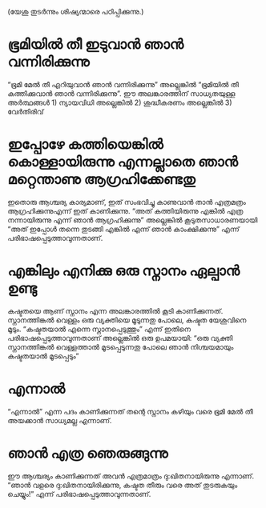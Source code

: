 (യേശു തുടർന്നും ശിഷ്യന്മാരെ പഠിപ്പിക്കുന്നു.)
# ഭൂമിയിൽ തീ ഇടുവാൻ ഞാൻ വന്നിരിക്കുന്നു
“ഭൂമി മേൽ തീ എറിയുവാൻ ഞാൻ വന്നിരിക്കുന്നു” അല്ലെങ്കിൽ “ഭൂമിയിൽ തീ കത്തിക്കുവാൻ ഞാൻ വന്നിരിക്കുന്നു”. ഈ അലങ്കാരത്തിന് സാധ്യതയുള്ള അർത്ഥങ്ങൾ 1) ന്യായവിധി അല്ലെങ്കിൽ 2) ശുദ്ധീകരണം അല്ലെങ്കിൽ 3) വേർതിരിവ്
# ഇപ്പോഴേ കത്തിയെങ്കിൽ കൊള്ളായിരുന്നു എന്നല്ലാതെ ഞാൻ മറ്റെന്താണു ആഗ്രഹിക്കേണ്ടതു
ഇതൊരു ആശ്ചര്യ കാര്യമാണ്, ഇത് സംഭവിച്ചു കാണുവാൻ താൻ എത്രമത്രം ആഗ്രഹിക്കുന്നുഎന്ന് ഇത് കാണിക്കുന്നു. “അത് കത്തിയിരുന്നു എങ്കിൽ എത്ര നന്നായിരുന്നു എന്ന് ഞാൻ ആഗ്രഹിക്കുന്നു” അല്ലെങ്കിൽ കൂടുതസാധാരണയായി “അത് ഇപ്പോൾ തന്നെ തുടങ്ങി എങ്കിൽ എന്ന് ഞാൻ കാംക്ഷിക്കുന്നു” എന്ന് പരിഭാഷപ്പെടുത്താവുന്നതാണ്.
# എങ്കിലും എനിക്കു ഒരു സ്നാനം ഏല്പാൻ ഉണ്ടു
കഷ്ടതയെ ആണ് സ്നാനം എന്ന അലങ്കാരത്തിൽ കൂടി കാണിക്കുന്നത്. സ്നാനത്തിങ്കൽ വെള്ളം ഒരു വ്യക്തിയെ മൂടുന്നതു പോലെ, കഷ്ടത യേശുവിനെ മൂടും. “കഷ്ടതയാൽ  എന്നെ സ്നാനപ്പെടുത്തും” എന്ന് ഇതിനെ പരിഭാഷപ്പെടുത്താവുന്നതാണ് അല്ലെങ്കിൽ ഒരു ഉപമയായി: “ഒരു വ്യക്തി സ്നാനത്തിങ്കൽ വെള്ളത്താൽ മൂടപ്പെടുന്നതു പോലെ ഞാൻ നിശ്ചയമായും കഷ്ടതയാൽ മൂടപ്പെടും” 
# എന്നാൽ 
“എന്നാൽ” എന്ന പദം കാണിക്കുന്നത് തന്റെ സ്നാനം കഴിയും വരെ ഭൂമി മേൽ തീ അയക്കാൻ സാധ്യമല്ല എന്നാണ്. 
# ഞാൻ എത്ര ഞെരുങ്ങുന്നു
ഈ ആശ്ചര്യം കാണിക്കുന്നത് അവൻ എത്രമാത്രം ദു:ഖിതനായിരുന്നു എന്നാണ്. “ഞാൻ വളരെ ദു:ഖിതനായിരിക്കുന്നു, കഷ്ടത തീരും വരെ അത് തുടരുകയും ചെയ്യും!” എന്ന് പരിഭാഷപ്പെടുത്താവുന്നതാണ്.
